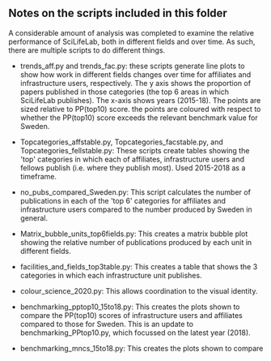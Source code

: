 ## Notes on the scripts included in this folder

A considerable amount of analysis was completed to examine the relative performance of SciLifeLab, both in different fields and over time. As such, there are multiple scripts to do different things.

- trends_aff.py and trends_fac.py: these scripts generate line plots to show how work in different fields changes over time for affiliates and infrastructure users, respectively. The y axis shows the proportion of papers published in those categories (the top 6 areas in which SciLifeLab publishes). The x-axis shows years (2015-18). The points are sized relative to PP(top10) score. the points are coloured with respect to whether the PP(top10) score exceeds the relevant benchmark value for Sweden.

- Topcategories_affstable.py, Topcategories_facstable.py, and Topcategories_fellstable.py: These scripts create tables showing the 'top' categories in which each of affiliates, infrastructure users and fellows publish (i.e. where they publish most). Used 2015-2018 as a timeframe. 

- no_pubs_compared_Sweden.py: This script calculates the number of publications in each of the 'top 6' categories for affiliates and infrastructure users compared to the number produced by Sweden in general.

- Matrix_bubble_units_top6fields.py: This creates a matrix bubble plot showing the relative number of publications produced by each unit in different fields.

- facilities_and_fields_top3table.py: This creates a table that shows the 3 categories in which each infrastructure unit publishes.

- colour_science_2020.py: This allows coordination to the visual identity.

- benchmarking_pptop10_15to18.py: This creates the plots shown to compare the PP(top10) scores of infrastructure users and affiliates compared to those for Sweden. This is an update to benchmarking_PPtop10.py, which focussed on the latest year (2018).

- benchmarking_mncs_15to18.py: This creates the plots shown to compare the MNCS scores of infrastructure users and affiliates compared to those for Sweden. This is an update to benchmarking_MNCS.py, which focussed on the latest year (2018).